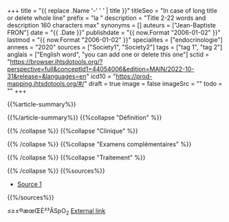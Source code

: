 +++
title = "{{ replace .Name '-' ' ' | title }}"
titleSeo = "In case of long title or delete whole line"
prefix = "la "
description = "Title 2-22 words and description 160 characters max"
synonyms = []
auteurs = ["Jean-Baptiste FRON"]
date = "{{ .Date }}"
publishdate = "{{ now.Format "2006-01-02" }}"
lastmod = "{{ now.Format "2006-01-02" }}"
specialites = ["endocrinologie"]
annees = "2020"
sources = ["Society1", "Society2"]
tags = ["tag 1", "tag 2"]
anglais = ["English word", "you can add one or delete this one"]
sctid = "https://browser.ihtsdotools.org/?perspective=full&conceptId1=44054006&edition=MAIN/2022-10-31&release=&languages=en"
icd10 = "https://prod-mapping.ihtsdotools.org/#/"
draft = true
image = false
imageSrc = ""
todo = ""
+++

{{%article-summary%}}



{{%/article-summary%}}
{{%collapse "Définition" %}}



{{% /collapse %}}
{{%collapse "Clinique" %}}


{{% /collapse %}}
{{%collapse "Examens complémentaires" %}}


{{% /collapse %}}
{{%collapse "Traitement" %}}


{{% /collapse %}}
{{%sources%}}

- [Source 1](URL)

{{%/sources%}}

≤≥±®æœŒÈ²³ÂSpO<sub>2</sub>
[External link](https://discourse.gohugo.io/ "{rel='nofollow'}")
